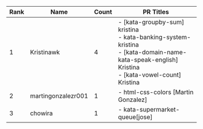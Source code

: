 | Rank | Name       | Count | PR Titles                                             |
|------|------------|-------|-------------------------------------------------------|
| 1    | Kristinawk | 4     | - [kata-groupby-sum] kristina<br>- kata-banking-system-kristina<br>- [kata-domain-name-kata-speak-english] Kristina<br>- [kata-vowel-count] Kristina |
| 2    | martingonzalezr001 | 1     | - html-css-colors [Martin Gonzalez] |
| 3    | chowira | 1     | - kata-supermarket-queue[jose] |
